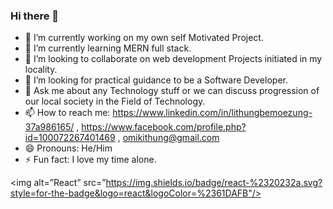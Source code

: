 ### Hi there 👋

- 🔭 I’m currently working on my own self Motivated Project.
- 🌱 I’m currently learning MERN full stack.
- 👯 I’m looking to collaborate on web development Projects initiated in my locality.
- 🤔 I’m looking for practical guidance to be a Software Developer.
- 💬 Ask me about any Technology stuff or we can discuss progression of our local society in the Field of Technology.
- 📫 How to reach me: 
      https://www.linkedin.com/in/lithungbemoezung-37a986165/ ,
      https://www.facebook.com/profile.php?id=100072267401469 , omikithung@gmail.com
- 😄 Pronouns: He/Him
- ⚡ Fun fact: I love my time alone.

<img alt=”React” src=”https://img.shields.io/badge/react-%2320232a.svg?style=for-the-badge&logo=react&logoColor=%2361DAFB"/>
